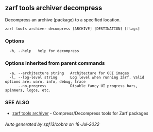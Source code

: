 ## zarf tools archiver decompress

Decompress an archive (package) to a specified location.

```
zarf tools archiver decompress [ARCHIVE] [DESTINATION] [flags]
```

### Options

```
  -h, --help   help for decompress
```

### Options inherited from parent commands

```
  -a, --architecture string   Architecture for OCI images
  -l, --log-level string      Log level when running Zarf. Valid options are: warn, info, debug, trace
      --no-progress           Disable fancy UI progress bars, spinners, logos, etc.
```

### SEE ALSO

* [zarf tools archiver](zarf_tools_archiver.md)	 - Compress/Decompress tools for Zarf packages

###### Auto generated by spf13/cobra on 18-Jul-2022

